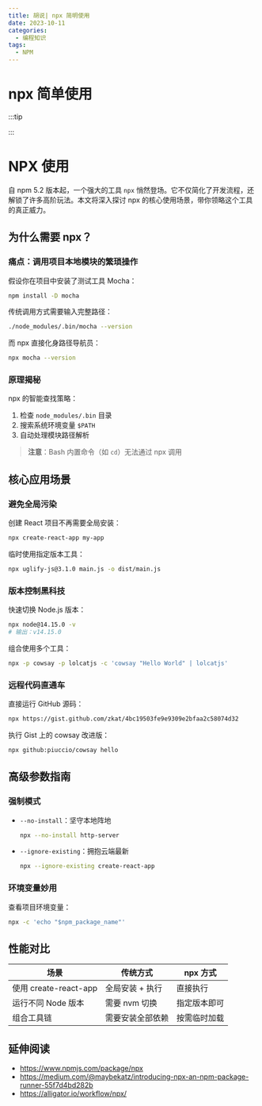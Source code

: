 ```yaml
---
title: 胡说| npx 简明使用
date: 2023-10-11
categories:
  - 编程知识
tags:
  - NPM
---
```


# npx 简单使用

:::tip



:::

# NPX 使用

自 npm 5.2 版本起，一个强大的工具 `npx` 悄然登场。它不仅简化了开发流程，还解锁了许多高阶玩法。本文将深入探讨 npx 的核心使用场景，带你领略这个工具的真正威力。





## 为什么需要 npx？

### 痛点：调用项目本地模块的繁琐操作
假设你在项目中安装了测试工具 Mocha：

```bash
npm install -D mocha
```

传统调用方式需要输入完整路径：

```bash
./node_modules/.bin/mocha --version
```

而 npx 直接化身路径导航员：

```bash
npx mocha --version
```



### 原理揭秘

npx 的智能查找策略：
1. 检查 `node_modules/.bin` 目录
2. 搜索系统环境变量 `$PATH`
3. 自动处理模块路径解析

> **注意**：Bash 内置命令（如 `cd`）无法通过 npx 调用



## 核心应用场景

### 避免全局污染
创建 React 项目不再需要全局安装：

```bash
npx create-react-app my-app
```

临时使用指定版本工具：

```bash
npx uglify-js@3.1.0 main.js -o dist/main.js
```



### 版本控制黑科技

快速切换 Node.js 版本：

```bash
npx node@14.15.0 -v
# 输出：v14.15.0
```

组合使用多个工具：

```bash
npx -p cowsay -p lolcatjs -c 'cowsay "Hello World" | lolcatjs'
```



### 远程代码直通车

直接运行 GitHub 源码：

```bash
npx https://gist.github.com/zkat/4bc19503fe9e9309e2bfaa2c58074d32
```

执行 Gist 上的 cowsay 改进版：

```bash
npx github:piuccio/cowsay hello
```



## 高级参数指南

### 强制模式
- `--no-install`：坚守本地阵地  
  ```bash
  npx --no-install http-server
  ```
- `--ignore-existing`：拥抱云端最新  
  ```bash
  npx --ignore-existing create-react-app
  ```

### 环境变量妙用
查看项目环境变量：

```bash
npx -c 'echo "$npm_package_name"'
```



## 性能对比

| 场景                  | 传统方式         | npx 方式     |
| --------------------- | ---------------- | ------------ |
| 使用 create-react-app | 全局安装 + 执行  | 直接执行     |
| 运行不同 Node 版本    | 需要 nvm 切换    | 指定版本即可 |
| 组合工具链            | 需要安装全部依赖 | 按需临时加载 |



## 延伸阅读

- https://www.npmjs.com/package/npx
- https://medium.com/@maybekatz/introducing-npx-an-npm-package-runner-55f7d4bd282b
- https://alligator.io/workflow/npx/
